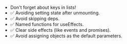 * Don't forget about keys in lists!
* ✅ Avoiding setting state after unmounting.
* ✅ Avoid skipping deps.
* ✅ Named functions for useEffects.
* ✅ Clear side effects (like events and promises).
* ✅ Avoid assigning objects as the default parameters.